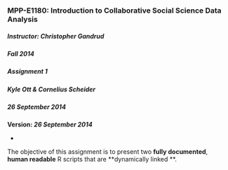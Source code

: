 ### MPP-E1180: Introduction to Collaborative Social Science Data Analysis
##### Instructor: Christopher Gandrud
##### Fall 2014
##### Assignment 1
##### Kyle Ott & Cornelius Scheider
##### 26 September 2014

**Version: *26 September 2014***

-

The objective of this assignment is to present two **fully documented**, **human readable** R scripts that are **dynamically linked **.
